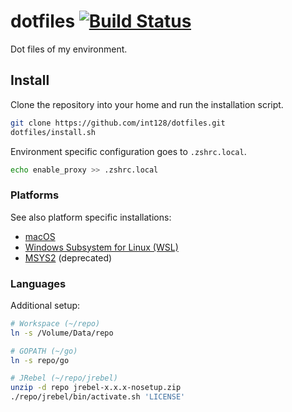 # dotfiles [![Build Status](https://travis-ci.org/int128/dotfiles.svg?branch=master)](https://travis-ci.org/int128/dotfiles)

Dot files of my environment.

## Install

Clone the repository into your home and run the installation script.

```zsh
git clone https://github.com/int128/dotfiles.git
dotfiles/install.sh
```

Environment specific configuration goes to `.zshrc.local`.

```zsh
echo enable_proxy >> .zshrc.local
```

### Platforms

See also platform specific installations:

- [macOS](macos)
- [Windows Subsystem for Linux (WSL)](wsl)
- [MSYS2](msys2) (deprecated)

### Languages

Additional setup:

```sh
# Workspace (~/repo)
ln -s /Volume/Data/repo

# GOPATH (~/go)
ln -s repo/go

# JRebel (~/repo/jrebel)
unzip -d repo jrebel-x.x.x-nosetup.zip
./repo/jrebel/bin/activate.sh 'LICENSE'
```

